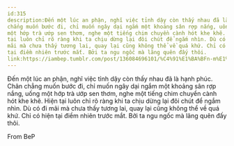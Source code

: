 ```yaml
---
id:315
description:Đến một lúc an phận, nghĩ việc tỉnh dậy còn thấy nhau đã là hạnh phúc. Chân
chẳng muốn bước đi, chỉ muốn ngây dại ngắm một khoảng sân rợp nắng, uống
một hớp trà ướp sen thơm, nghe một tiếng chim chuyền cành hót khe khẽ. Hiện
tại luôn chỉ rõ ràng khi ta chịu dừng lại đôi chút để ngắm nhìn. Dù có đi
mãi mà chưa thấy tương lai, quay lại cũng không thể về quá khứ. Chỉ có hiện
tại điềm nhiên trước mắt. Bởi ta ngu ngốc mà lãng quên đấy thôi.
link:https://iambep.tumblr.com/post/136084696101/%C4%91%E1%BA%BFn-m%E1%BB%99t-l%C3%BAc-an-ph%E1%BA%ADn-ngh%C4%A9-vi%E1%BB%87c-t%E1%BB%89nh-d%E1%BA%ADy-c%C3%B2n-th%E1%BA%A5y
---
```


Đến một lúc an phận, nghĩ việc tỉnh dậy còn thấy nhau đã là hạnh phúc. Chân
chẳng muốn bước đi, chỉ muốn ngây dại ngắm một khoảng sân rợp nắng, uống
một hớp trà ướp sen thơm, nghe một tiếng chim chuyền cành hót khe khẽ. Hiện
tại luôn chỉ rõ ràng khi ta chịu dừng lại đôi chút để ngắm nhìn. Dù có đi
mãi mà chưa thấy tương lai, quay lại cũng không thể về quá khứ. Chỉ có hiện
tại điềm nhiên trước mắt. Bởi ta ngu ngốc mà lãng quên đấy thôi.

From BeP
